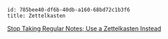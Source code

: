
```
id: 785bee40-df6b-40db-a160-68bd72c1b3f6
title: Zettelkasten
```

[Stop Taking Regular Notes; Use a Zettelkasten Instead](https://eugeneyan.com/2020/04/05/note-taking-zettelkasten/)
